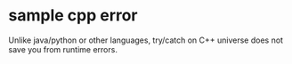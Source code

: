 # sample cpp error

Unlike java/python or other languages, try/catch on C++ universe does not save
you from runtime errors.
